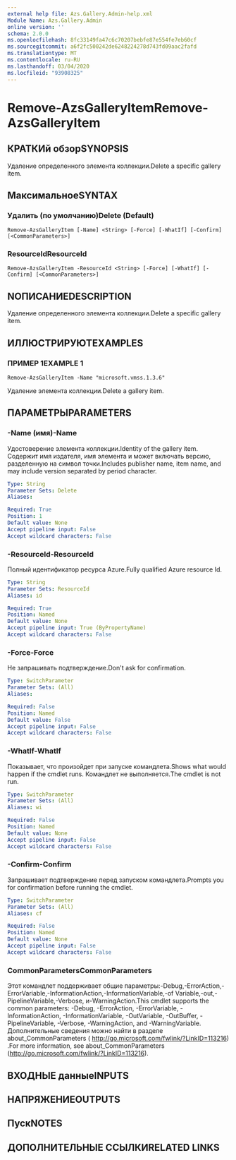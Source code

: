 ```yaml
---
external help file: Azs.Gallery.Admin-help.xml
Module Name: Azs.Gallery.Admin
online version: ''
schema: 2.0.0
ms.openlocfilehash: 8fc33149fa47c6c70207bebfe87e554fe7eb60cf
ms.sourcegitcommit: a6f2fc500242de6248224278d743fd09aac2fafd
ms.translationtype: MT
ms.contentlocale: ru-RU
ms.lasthandoff: 03/04/2020
ms.locfileid: "93908325"
---
```

# <span data-ttu-id="35568-101">Remove-AzsGalleryItem</span><span class="sxs-lookup"><span data-stu-id="35568-101">Remove-AzsGalleryItem</span></span>

## <span data-ttu-id="35568-102">КРАТКИй обзор</span><span class="sxs-lookup"><span data-stu-id="35568-102">SYNOPSIS</span></span>
<span data-ttu-id="35568-103">Удаление определенного элемента коллекции.</span><span class="sxs-lookup"><span data-stu-id="35568-103">Delete a specific gallery item.</span></span>

## <span data-ttu-id="35568-104">Максимальное</span><span class="sxs-lookup"><span data-stu-id="35568-104">SYNTAX</span></span>

### <span data-ttu-id="35568-105">Удалить (по умолчанию)</span><span class="sxs-lookup"><span data-stu-id="35568-105">Delete (Default)</span></span>
```
Remove-AzsGalleryItem [-Name] <String> [-Force] [-WhatIf] [-Confirm] [<CommonParameters>]
```

### <span data-ttu-id="35568-106">ResourceId</span><span class="sxs-lookup"><span data-stu-id="35568-106">ResourceId</span></span>
```
Remove-AzsGalleryItem -ResourceId <String> [-Force] [-WhatIf] [-Confirm] [<CommonParameters>]
```

## <span data-ttu-id="35568-107">NОПИСАНИЕ</span><span class="sxs-lookup"><span data-stu-id="35568-107">DESCRIPTION</span></span>
<span data-ttu-id="35568-108">Удаление определенного элемента коллекции.</span><span class="sxs-lookup"><span data-stu-id="35568-108">Delete a specific gallery item.</span></span>

## <span data-ttu-id="35568-109">ИЛЛЮСТРИРУЮТ</span><span class="sxs-lookup"><span data-stu-id="35568-109">EXAMPLES</span></span>

### <span data-ttu-id="35568-110">ПРИМЕР 1</span><span class="sxs-lookup"><span data-stu-id="35568-110">EXAMPLE 1</span></span>
```
Remove-AzsGalleryItem -Name "microsoft.vmss.1.3.6"
```

<span data-ttu-id="35568-111">Удаление элемента коллекции.</span><span class="sxs-lookup"><span data-stu-id="35568-111">Delete a gallery item.</span></span>

## <span data-ttu-id="35568-112">ПАРАМЕТРЫ</span><span class="sxs-lookup"><span data-stu-id="35568-112">PARAMETERS</span></span>

### <span data-ttu-id="35568-113">-Name (имя)</span><span class="sxs-lookup"><span data-stu-id="35568-113">-Name</span></span>
<span data-ttu-id="35568-114">Удостоверение элемента коллекции.</span><span class="sxs-lookup"><span data-stu-id="35568-114">Identity of the gallery item.</span></span>
<span data-ttu-id="35568-115">Содержит имя издателя, имя элемента и может включать версию, разделенную на символ точки.</span><span class="sxs-lookup"><span data-stu-id="35568-115">Includes publisher name, item name, and may include version separated by period character.</span></span>

```yaml
Type: String
Parameter Sets: Delete
Aliases:

Required: True
Position: 1
Default value: None
Accept pipeline input: False
Accept wildcard characters: False
```

### <span data-ttu-id="35568-116">-ResourceId</span><span class="sxs-lookup"><span data-stu-id="35568-116">-ResourceId</span></span>
<span data-ttu-id="35568-117">Полный идентификатор ресурса Azure.</span><span class="sxs-lookup"><span data-stu-id="35568-117">Fully qualified Azure resource Id.</span></span>

```yaml
Type: String
Parameter Sets: ResourceId
Aliases: id

Required: True
Position: Named
Default value: None
Accept pipeline input: True (ByPropertyName)
Accept wildcard characters: False
```

### <span data-ttu-id="35568-118">-Force</span><span class="sxs-lookup"><span data-stu-id="35568-118">-Force</span></span>
<span data-ttu-id="35568-119">Не запрашивать подтверждение.</span><span class="sxs-lookup"><span data-stu-id="35568-119">Don't ask for confirmation.</span></span>

```yaml
Type: SwitchParameter
Parameter Sets: (All)
Aliases:

Required: False
Position: Named
Default value: False
Accept pipeline input: False
Accept wildcard characters: False
```

### <span data-ttu-id="35568-120">-WhatIf</span><span class="sxs-lookup"><span data-stu-id="35568-120">-WhatIf</span></span>
<span data-ttu-id="35568-121">Показывает, что произойдет при запуске командлета.</span><span class="sxs-lookup"><span data-stu-id="35568-121">Shows what would happen if the cmdlet runs.</span></span>
<span data-ttu-id="35568-122">Командлет не выполняется.</span><span class="sxs-lookup"><span data-stu-id="35568-122">The cmdlet is not run.</span></span>

```yaml
Type: SwitchParameter
Parameter Sets: (All)
Aliases: wi

Required: False
Position: Named
Default value: None
Accept pipeline input: False
Accept wildcard characters: False
```

### <span data-ttu-id="35568-123">-Confirm</span><span class="sxs-lookup"><span data-stu-id="35568-123">-Confirm</span></span>
<span data-ttu-id="35568-124">Запрашивает подтверждение перед запуском командлета.</span><span class="sxs-lookup"><span data-stu-id="35568-124">Prompts you for confirmation before running the cmdlet.</span></span>

```yaml
Type: SwitchParameter
Parameter Sets: (All)
Aliases: cf

Required: False
Position: Named
Default value: None
Accept pipeline input: False
Accept wildcard characters: False
```

### <span data-ttu-id="35568-125">CommonParameters</span><span class="sxs-lookup"><span data-stu-id="35568-125">CommonParameters</span></span>
<span data-ttu-id="35568-126">Этот командлет поддерживает общие параметры:-Debug,-ErrorAction,-ErrorVariable,-InformationAction,-InformationVariable,-of Variable,-out,-PipelineVariable,-Verbose, и-WarningAction.</span><span class="sxs-lookup"><span data-stu-id="35568-126">This cmdlet supports the common parameters: -Debug, -ErrorAction, -ErrorVariable, -InformationAction, -InformationVariable, -OutVariable, -OutBuffer, -PipelineVariable, -Verbose, -WarningAction, and -WarningVariable.</span></span> <span data-ttu-id="35568-127">Дополнительные сведения можно найти в разделе about_CommonParameters ( http://go.microsoft.com/fwlink/?LinkID=113216) .</span><span class="sxs-lookup"><span data-stu-id="35568-127">For more information, see about_CommonParameters (http://go.microsoft.com/fwlink/?LinkID=113216).</span></span>

## <span data-ttu-id="35568-128">ВХОДНЫЕ данные</span><span class="sxs-lookup"><span data-stu-id="35568-128">INPUTS</span></span>

## <span data-ttu-id="35568-129">НАПРЯЖЕНИЕ</span><span class="sxs-lookup"><span data-stu-id="35568-129">OUTPUTS</span></span>

## <span data-ttu-id="35568-130">Пуск</span><span class="sxs-lookup"><span data-stu-id="35568-130">NOTES</span></span>

## <span data-ttu-id="35568-131">ДОПОЛНИТЕЛЬНЫЕ ССЫЛКИ</span><span class="sxs-lookup"><span data-stu-id="35568-131">RELATED LINKS</span></span>

